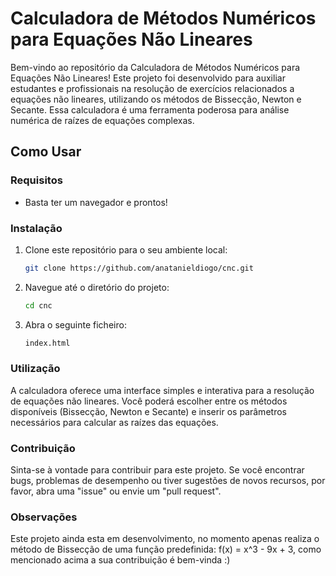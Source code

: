 # Calculadora de Métodos Numéricos para Equações Não Lineares

Bem-vindo ao repositório da Calculadora de Métodos Numéricos para Equações Não Lineares! Este projeto foi desenvolvido para auxiliar estudantes e profissionais na resolução de exercícios relacionados a equações não lineares, utilizando os métodos de Bissecção, Newton e Secante. Essa calculadora é uma ferramenta poderosa para análise numérica de raízes de equações complexas.

## Como Usar

### Requisitos

- Basta ter um navegador e prontos!

### Instalação

1. Clone este repositório para o seu ambiente local:

   ```bash
   git clone https://github.com/anatanieldiogo/cnc.git
   
2. Navegue até o diretório do projeto:
   
   ```bash
   cd cnc

3. Abra o seguinte ficheiro:

    ```bash
   index.html
    
### Utilização

A calculadora oferece uma interface simples e interativa para a resolução de equações não lineares. Você poderá escolher entre os métodos disponíveis (Bissecção, Newton e Secante) e inserir os parâmetros necessários para calcular as raízes das equações.
  
### Contribuição

Sinta-se à vontade para contribuir para este projeto. Se você encontrar bugs, problemas de desempenho ou tiver sugestões de novos recursos, por favor, abra uma "issue" ou envie um "pull request".

### Observações

Este projeto ainda esta em desenvolvimento, no momento apenas realiza o método de Bissecção de uma função predefinida: f(x) = x^3 - 9x + 3, como mencionado acima a sua contribuição é bem-vinda :)



